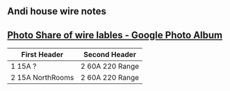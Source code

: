 ## Andi house wire notes

## [Photo Share of wire lables - Google Photo Album](https://photos.app.goo.gl/Q8UTzwDgz5nJjVd17)


| First Header  | Second Header |
| ------------- | ------------- |
| 1 15A ?  | 2 60A 220 Range  |
| 2 15A NorthRooms  | 2 60A 220 Range  |
